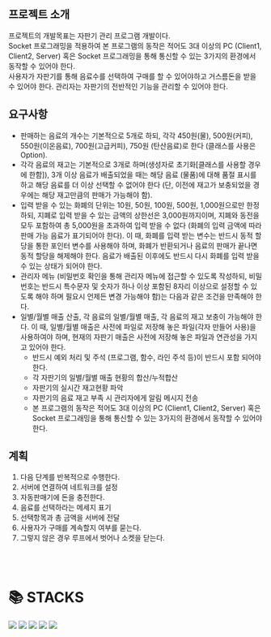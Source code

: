 ## 프로젝트 소개
프로젝트의 개발목표는 자판기 관리 프로그램 개발이다. 
<br>
Socket 프로그래밍을 적용하여 본 프로그램의 동작은 적어도 3대 이상의 PC (Client1, Client2, Server) 혹은 Socket 프로그래밍을 통해 통신할 수 있는 3가지의 환경에서 동작할 수 있어야 한다. 
<br>
사용자가 자판기를 통해 음료수를 선택하여 구매를 할 수 있어야하고 거스름돈을 받을 수 있어야 한다. 관리자는 자판기의 전반적인 기능을 관리할 수 있어야 한다.

## 요구사항
- 판매하는 음료의 개수는 기본적으로 5개로 하되, 각각 450원(물), 500원(커피), 550원(이온음료), 700원(고급커피), 750원 (탄산음료)로 한다 (클래스를 사용은 Option).
- 각각 음료의 재고는 기본적으로 3개로 하며(생성자로 초기화[클래스를 사용할 경우에 한함]), 3개 이상 음료가 배출되었을 때는 해당 음료 (물품)에 대해 품절 표시를 하고 해당 음료를 더 이상 선택할 수 없어야 한다 (단, 이전에 재고가 보충되었을 경우에는 해당 재고만큼의 판매가 가능해야 함).
- 입력 받을 수 있는 화폐의 단위는 10원, 50원, 100원, 500원, 1,000원으로만 한정하되, 지폐로 입력 받을 수 있는 금액의 상한선은 3,000원까지이며, 지폐와 동전을 모두 포함하여 총 5,000원을 초과하여 입력 받을 수 없다 (화폐의 입력 금액에 따라 판매 가능 음료가 표기되어야 한다). 이 때, 화폐를 입력 받는 변수는 반드시 동적 할당을 통한 포인터 변수를 사용해야 하며, 화폐가 반환되거나 음료의 판매가 끝나면 동적 할당을 해제해야 한다. 음료가 배출된 이후에도 반드시 다시 화폐를 입력 받을 수 있는 상태가 되어야 한다.
- 관리자 메뉴 (비밀번호 확인을 통해 관리자 메뉴에 접근할 수 있도록 작성하되, 비밀번호는 반드시 특수문자 및 숫자가 하나 이상 포함된 8자리 이상으로 설정할 수 있도록 해야 하며 필요시 언제든 변경 가능해야 함)는 다음과 같은 조건을 만족해야 한다.
- 일별/월별 매출 산출, 각 음료의 일별/월별 매출, 각 음료의 재고 보충이 가능해야 
한다. 이 때, 일별/월별 매출은 사전에 파일로 저장해 놓은 파일(각자 만들어 사용)을 
사용하여야 하며, 현재의 자판기 매출은 사전에 저장해 놓은 파일과 연관성을 가지고 
있어야 한다.
  - 반드시 예외 처리 및 주석 (프로그램, 함수, 라인 주석 등)이 반드시 포함 되어야 한다.
  - 각 자판기의 일별/월별 매출 현황의 합산/누적합산
  - 자판기의 실시간 재고현황 파악
  - 자판기의 음료 재고 부족 시 관리자에게 알림 메시지 전송
  - 본 프로그램의 동작은 적어도 3대 이상의 PC (Client1, Client2, Server) 혹은 
Socket 프로그래밍을 통해 통신할 수 있는 3가지의 환경에서 동작할 수 있어야 한다.
## 계획
1. 다음 단계를 반복적으로 수행한다.
2. 서버에 연결하여 네트워크를 설정
3. 자동판매기에 돈을 충전한다.
4. 음료를 선택하라는 메세지 표기
5. 선택항목과 총 금액을 서버에 전달
6. 사용자가 구매를 계속할지 여부를 묻는다.
7. 그렇지 않은 경우 루프에서 벗어나 소켓을 닫는다.

<br>
<br>
<div><h1>📚 STACKS</h1></div>

<div> 
  
  <img src="https://img.shields.io/badge/C++-00599C?style=for-the-badge&logo=C%2B%2B&logoColor=white"/>
  <img src="https://img.shields.io/badge/socket.io-010101?style=for-the-badge&logo=socket.io&logoColor=white">
  <img src="https://img.shields.io/badge/github-181717?style=for-the-badge&logo=github&logoColor=white">
  <img src="https://img.shields.io/badge/git-F05032?style=for-the-badge&logo=git&logoColor=white">
  <img src="https://img.shields.io/badge/Visual Studio-5C2D91?style=for-the-badge&logo=Visual Studio&logoColor=white"/>
  <br>
</div>
